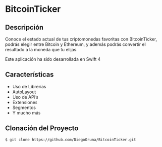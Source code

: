 # BitcoinTicker


## Descripción 

Conoce el estado actual de tus criptomonedas favoritas con BitcoinTicker, podrás elegir entre Bitcoin y Ethereum, y además podrás convertir el resultado a la moneda que tu elijas

Este aplicación ha sido desarrollada en Swift 4

## Características

* Uso de Librerías
* AutoLayout
* Uso de API’s
* Extensiones
* Segmentos
* Y mucho más

## Clonación del Proyecto

`$ git clone https://github.com/DiegoOruna/BitcoinTicker.git`
